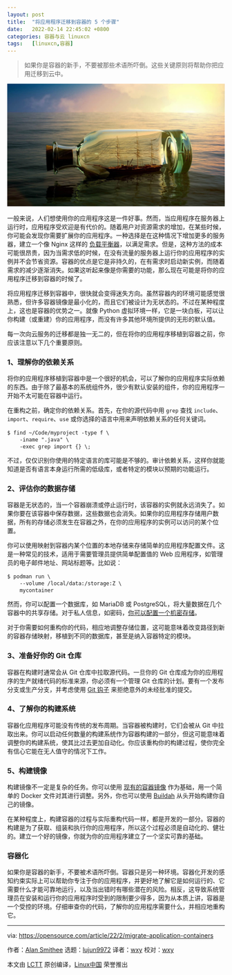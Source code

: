 ```yaml
---
layout: post
title:	"将应用程序迁移到容器的 5 个步骤"
date:	2022-02-14 22:45:02 +0800 
categories:	容器与云 linuxcn 
tags:	[linuxcn,容器]
---
```




> 
> 如果你是容器的新手，不要被那些术语所吓倒。这些关键原则将帮助你把应用迁移到云中。
> 
> 
> 


![](/Asserts/Images/album/202202/14/224455i7wz95yiq9hxltw2.jpg "A person holding on to clouds that look like balloons")


一般来说，人们想使用你的应用程序这是一件好事。然而，当应用程序在服务器上运行时，应用程序受欢迎是有代价的。随着用户对资源需求的增加，在某些时候，你可能会发现你需要扩展你的应用程序。一种选择是在这种情况下增加更多的服务器，建立一个像 Nginx 这样的 [负载平衡器](https://opensource.com/article/21/4/load-balancing)，以满足需求。但是，这种方法的成本可能很昂贵，因为当需求低的时候，在没有流量的服务器上运行你的应用程序的实例并不会节省资源。容器的优点是它是非持久的，在有需求时启动新实例，而随着需求的减少逐渐消失。如果这听起来像是你需要的功能，那么现在可能是将你的应用程序迁移到容器的时候了。


将应用程序迁移到容器中，很快就会变得迷失方向。虽然容器内的环境可能感觉很熟悉，但许多容器镜像是最小化的，而且它们被设计为无状态的。不过在某种程度上，这也是容器的优势之一。就像 Python 虚拟环境一样，它是一块白板，可以让你构建（或重建）你的应用程序，而没有许多其他环境所提供的无形的默认值。


每一次向云服务的迁移都是独一无二的，但在将你的应用程序移植到容器之前，你应该注意以下几个重要原则。


### 1、理解你的依赖关系


将你的应用程序移植到容器中是一个很好的机会，可以了解你的应用程序实际依赖的东西。由于除了最基本的系统组件外，很少有默认安装的组件，你的应用程序一开始不太可能在容器中运行。


在重构之前，确定你的依赖关系。首先，在你的源代码中用 `grep` 查找 `include`、`import`、`require`、`use` 或你选择的语言中用来声明依赖关系的任何关键词。



```
$ find ~/Code/myproject -type f \
    -iname ".java" \
    -exec grep import {} \;

```

不过，仅仅识别你使用的特定语言的库可能是不够的。审计依赖关系，这样你就能知道是否有语言本身运行所需的低级库，或者特定的模块以预期的功能运行。


### 2、评估你的数据存储


容器是无状态的，当一个容器崩溃或停止运行时，该容器的实例就永远消失了。如果你要在该容器中保存数据，这些数据也会消失。如果你的应用程序存储用户数据，所有的存储必须发生在容器之外，在你的应用程序的实例可以访问的某个位置。


你可以使用映射到容器内某个位置的本地存储来存储简单的应用程序配置文件。这是一种常见的技术，适用于需要管理员提供简单配置值的 Web 应用程序，如管理员的电子邮件地址、网站标题等。比如说：



```
$ podman run \
    --volume /local/data:/storage:Z \
    mycontainer

```

然而，你可以配置一个数据库，如 MariaDB 或 PostgreSQL，将大量数据在几个容器中的共享存储。对于私人信息，如密码，[你可以配置一个机密存储](https://www.redhat.com/sysadmin/new-podman-secrets-command)。


对于你需要如何重构你的代码，相应地调整存储位置，这可能意味着改变路径到新的容器存储映射，移植到不同的数据库，甚至是纳入容器特定的模块。


### 3、准备好你的 Git 仓库


容器在构建时通常会从 Git 仓库中拉取源代码。一旦你的 Git 仓库成为你的应用程序的生产就绪代码的标准来源，你必须有一个管理 Git 仓库的计划。要有一个发布分支或生产分支，并考虑使用 [Git 钩子](http://redhat.com/sysadmin/git-hooks) 来拒绝意外的未经批准的提交。


### 4、了解你的构建系统


容器化应用程序可能没有传统的发布周期。当容器被构建时，它们会被从 Git 中拉取出来。你可以启动任何数量的构建系统作为容器构建的一部分，但这可能意味着调整你的构建系统，使其比过去更加自动化。你应该重构你的构建过程，使你完全有信心它能在无人值守的情况下工作。


### 5、构建镜像


构建镜像不一定是复杂的任务。你可以使用 [现有的容器镜像](https://www.redhat.com/sysadmin/top-container-images) 作为基础，用一个简单的 Docker 文件对其进行调整。另外，你也可以使用 [Buildah](https://opensource.com/article/22/1/build-your-own-container-scratch) 从头开始构建你自己的镜像。


在某种程度上，构建容器的过程与实际重构代码一样，都是开发的一部分。容器的构建是为了获取、组装和执行你的应用程序，所以这个过程必须是自动化的、健壮的。建立一个好的镜像，你就为你的应用程序建立了一个坚实可靠的基础。


### 容器化


如果你是容器的新手，不要被术语所吓倒。容器只是另一种环境。容器化开发的感知约束实际上可以帮助你专注于你的应用程序，并更好地了解它是如何运行的、它需要什么才能可靠地运行，以及当出错时有哪些潜在的风险。相反，这导致系统管理员在安装和运行你的应用程序时受到的限制要少得多，因为从本质上讲，容器是一个受控的环境。仔细审查你的代码，了解你的应用程序需要什么，并相应地重构它。




---


via: <https://opensource.com/article/22/2/migrate-application-containers>


作者：[Alan Smithee](https://opensource.com/users/alansmithee) 选题：[lujun9972](https://github.com/lujun9972) 译者：[wxy](https://github.com/wxy) 校对：[wxy](https://github.com/wxy)


本文由 [LCTT](https://github.com/LCTT/TranslateProject) 原创编译，[Linux中国](https://linux.cn/) 荣誉推出
